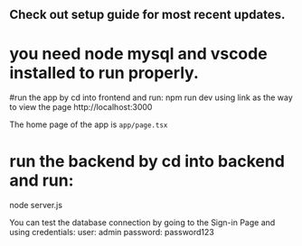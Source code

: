 ## Check out setup guide for most recent updates.

# you need node mysql and vscode installed to run properly.

#run the app by cd into frontend and run:
npm run dev
using link as the way to view the page
http://localhost:3000

The home page of the app is `app/page.tsx`

# run the backend by cd into backend and run:
node server.js

You can test the database connection by going to the Sign-in Page and using credentials:
user: admin
password: password123
